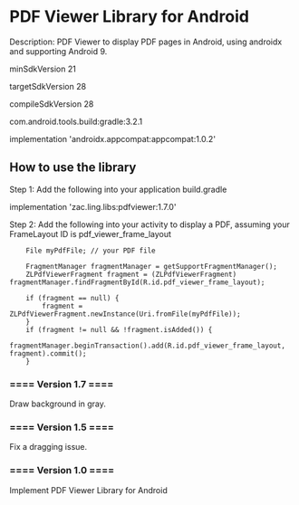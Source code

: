 # PDF Viewer Library for Android

Description: PDF Viewer to display PDF pages in Android, using androidx and supporting Android 9.

minSdkVersion 21

targetSdkVersion 28

compileSdkVersion 28 

com.android.tools.build:gradle:3.2.1

implementation 'androidx.appcompat:appcompat:1.0.2'


## How to use the library

Step 1:
Add the following into your application build.gradle

implementation 'zac.ling.libs:pdfviewer:1.7.0'

Step 2:
Add the following into your activity to display a PDF, assuming your FrameLayout ID is pdf_viewer_frame_layout

        File myPdfFile; // your PDF file
        
        FragmentManager fragmentManager = getSupportFragmentManager();
        ZLPdfViewerFragment fragment = (ZLPdfViewerFragment) fragmentManager.findFragmentById(R.id.pdf_viewer_frame_layout);
        
        if (fragment == null) {
            fragment = ZLPdfViewerFragment.newInstance(Uri.fromFile(myPdfFile));
        }
        if (fragment != null && !fragment.isAdded()) {
            fragmentManager.beginTransaction().add(R.id.pdf_viewer_frame_layout, fragment).commit();
        }

### ==== Version 1.7 ====

Draw background in gray.


### ==== Version 1.5 ====

Fix a dragging issue.


### ==== Version 1.0 ====

Implement PDF Viewer Library for Android
